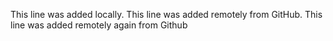 This line was added locally.
This line was added remotely from GitHub.
This line was added remotely again from Github

